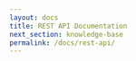 ```yaml
---
layout: docs
title: REST API Documentation
next_section: knowledge-base
permalink: /docs/rest-api/
---
```

